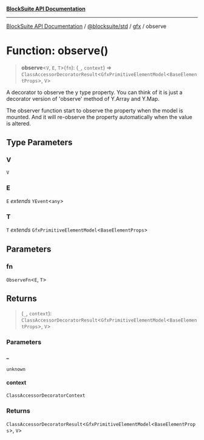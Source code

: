 [**BlockSuite API Documentation**](../../../../README.md)

***

[BlockSuite API Documentation](../../../../README.md) / [@blocksuite/std](../../README.md) / [gfx](../README.md) / observe

# Function: observe()

> **observe**\<`V`, `E`, `T`\>(`fn`): (`_`, `context`) => `ClassAccessorDecoratorResult`\<`GfxPrimitiveElementModel`\<`BaseElementProps`\>, `V`\>

A decorator to observe the y type property.
You can think of it is just a decorator version of 'observe' method of Y.Array and Y.Map.

The observer function start to observe the property when the model is mounted. And it will
re-observe the property automatically when the value is altered.

## Type Parameters

### V

`V`

### E

`E` *extends* `YEvent`\<`any`\>

### T

`T` *extends* `GfxPrimitiveElementModel`\<`BaseElementProps`\>

## Parameters

### fn

`ObserveFn`\<`E`, `T`\>

## Returns

> (`_`, `context`): `ClassAccessorDecoratorResult`\<`GfxPrimitiveElementModel`\<`BaseElementProps`\>, `V`\>

### Parameters

#### \_

`unknown`

#### context

`ClassAccessorDecoratorContext`

### Returns

`ClassAccessorDecoratorResult`\<`GfxPrimitiveElementModel`\<`BaseElementProps`\>, `V`\>

